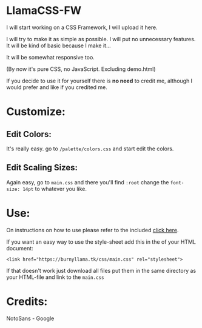 # LlamaCSS-FW
I will start working on a CSS Framework, I will upload it here.

I will try to make it as simple as possible. I will put no unnecessary features.
It will be kind of basic because I make it...

It will be somewhat responsive too.

(By now it's pure CSS, no JavaScript. Excluding demo.html)

If you decide to use it for yourself there is **no need** to credit me, although I would prefer and like if you credited me.

# Customize:
## Edit Colors:
It's really easy. go to `/palette/colors.css` and start edit the colors.

## Edit Scaling Sizes:
Again easy, go to `main.css` and there you'll find `:root` change the `font-size: 14pt` to whatever you like.

# Use:
On instructions on how to use please refer to the included [click here](https://burnyllama.tk/css).

If you want an easy way to use the style-sheet add this in the <head> of your HTML document:
```
<link href="https://burnyllama.tk/css/main.css" rel="stylesheet">
```

If that doesn't work just download all files put them in the same directory as your HTML-file and link to the `main.css`

# Credits:
NotoSans - Google
